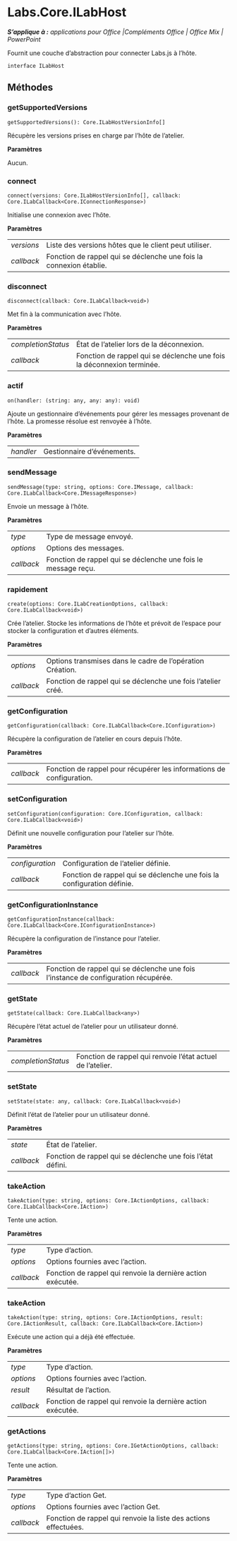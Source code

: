
# Labs.Core.ILabHost

 _**S’applique à :** applications pour Office |Compléments Office | Office Mix | PowerPoint_

Fournit une couche d’abstraction pour connecter Labs.js à l’hôte.

```
interface ILabHost
```


## Méthodes


### getSupportedVersions

 `getSupportedVersions(): Core.ILabHostVersionInfo[]`

Récupère les versions prises en charge par l’hôte de l’atelier.

 **Paramètres**

Aucun.


### connect

 `connect(versions: Core.ILabHostVersionInfo[], callback: Core.ILabCallback<Core.IConnectionResponse>)`

Initialise une connexion avec l’hôte.

 **Paramètres**


|||
|:-----|:-----|
| _versions_|Liste des versions hôtes que le client peut utiliser.|
| _callback_|Fonction de rappel qui se déclenche une fois la connexion établie.|

### disconnect

 `disconnect(callback: Core.ILabCallback<void>)`

Met fin à la communication avec l’hôte.

 **Paramètres**


|||
|:-----|:-----|
| _completionStatus_|État de l’atelier lors de la déconnexion.|
| _callback_|Fonction de rappel qui se déclenche une fois la déconnexion terminée.|

### actif

 `on(handler: (string: any, any: any): void)`

Ajoute un gestionnaire d’événements pour gérer les messages provenant de l’hôte. La promesse résolue est renvoyée à l’hôte.

 **Paramètres**


|||
|:-----|:-----|
| _handler_|Gestionnaire d’événements.|

### sendMessage

 `sendMessage(type: string, options: Core.IMessage, callback: Core.ILabCallback<Core.IMessageResponse>)`

Envoie un message à l’hôte.

 **Paramètres**


|||
|:-----|:-----|
| _type_|Type de message envoyé.|
| _options_|Options des messages.|
| _callback_|Fonction de rappel qui se déclenche une fois le message reçu.|

### rapidement

 `create(options: Core.ILabCreationOptions, callback: Core.ILabCallback<void>)`

Crée l’atelier. Stocke les informations de l’hôte et prévoit de l’espace pour stocker la configuration et d’autres éléments.

 **Paramètres**


|||
|:-----|:-----|
| _options_|Options transmises dans le cadre de l’opération Création.|
| _callback_|Fonction de rappel qui se déclenche une fois l’atelier créé.|

### getConfiguration

 `getConfiguration(callback: Core.ILabCallback<Core.IConfiguration>)`

Récupère la configuration de l’atelier en cours depuis l’hôte.

 **Paramètres**


|||
|:-----|:-----|
| _callback_|Fonction de rappel pour récupérer les informations de configuration.|

### setConfiguration

 `setConfiguration(configuration: Core.IConfiguration, callback: Core.ILabCallback<void>)`

Définit une nouvelle configuration pour l’atelier sur l’hôte.

 **Paramètres**


|||
|:-----|:-----|
| _configuration_|Configuration de l’atelier définie.|
| _callback_|Fonction de rappel qui se déclenche une fois la configuration définie.|

### getConfigurationInstance

 `getConfigurationInstance(callback: Core.ILabCallback<Core.IConfigurationInstance>)`

Récupère la configuration de l’instance pour l’atelier.

 **Paramètres**


|||
|:-----|:-----|
| _callback_|Fonction de rappel qui se déclenche une fois l’instance de configuration récupérée.|

### getState

 `getState(callback: Core.ILabCallback<any>)`

Récupère l’état actuel de l’atelier pour un utilisateur donné.

 **Paramètres**


|||
|:-----|:-----|
| _completionStatus_|Fonction de rappel qui renvoie l’état actuel de l’atelier.|

### setState

 `setState(state: any, callback: Core.ILabCallback<void>)`

Définit l’état de l’atelier pour un utilisateur donné.

 **Paramètres**


|||
|:-----|:-----|
| _state_|État de l’atelier.|
| _callback_|Fonction de rappel qui se déclenche une fois l’état défini.|

### takeAction

 `takeAction(type: string, options: Core.IActionOptions, callback: Core.ILabCallback<Core.IAction>)`

Tente une action.

 **Paramètres**


|||
|:-----|:-----|
| _type_|Type d’action.|
| _options_|Options fournies avec l’action.|
| _callback_|Fonction de rappel qui renvoie la dernière action exécutée.|

### takeAction

 `takeAction(type: string, options: Core.IActionOptions, result: Core.IActionResult, callback: Core.ILabCallback<Core.IAction>)`

Exécute une action qui a déjà été effectuée.

 **Paramètres**


|||
|:-----|:-----|
| _type_|Type d’action.|
| _options_|Options fournies avec l’action.|
| _result_|Résultat de l’action.|
| _callback_|Fonction de rappel qui renvoie la dernière action exécutée.|

### getActions

 `getActions(type: string, options: Core.IGetActionOptions, callback: Core.ILabCallback<Core.IAction[]>)`

Tente une action.

 **Paramètres**


|||
|:-----|:-----|
| _type_|Type d’action Get.|
| _options_|Options fournies avec l’action Get.|
| _callback_|Fonction de rappel qui renvoie la liste des actions effectuées.|
